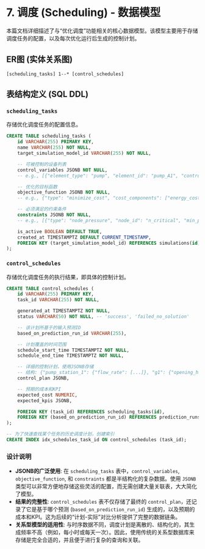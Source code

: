 # 7. 调度 (Scheduling) - 数据模型

本篇文档详细描述了与“优化调度”功能相关的核心数据模型。该模型主要用于存储调度任务的配置，以及每次优化运行后生成的控制计划。

## ER图 (实体关系图)

```
[scheduling_tasks] 1--* [control_schedules]
```

## 表结构定义 (SQL DDL)

### `scheduling_tasks`

存储优化调度任务的配置信息。

```sql
CREATE TABLE scheduling_tasks (
    id VARCHAR(255) PRIMARY KEY,
    name VARCHAR(255) NOT NULL,
    target_simulation_model_id VARCHAR(255) NOT NULL,

    -- 可被控制的设备列表
    control_variables JSONB NOT NULL,
    -- e.g., [{"element_type": "pump", "element_id": "pump_A1", "control_type": "status"}]

    -- 优化的目标函数
    objective_function JSONB NOT NULL,
    -- e.g., {"type": "minimize_cost", "cost_components": ["energy_cost", "maintenance_cost"]}

    -- 必须满足的约束条件
    constraints JSONB NOT NULL,
    -- e.g., [{"type": "node_pressure", "node_id": "n_critical", "min_pressure": 22.0}]

    is_active BOOLEAN DEFAULT TRUE,
    created_at TIMESTAMPTZ DEFAULT CURRENT_TIMESTAMP,
    FOREIGN KEY (target_simulation_model_id) REFERENCES simulations(id)
);
```

### `control_schedules`

存储优化调度任务的执行结果，即具体的控制计划。

```sql
CREATE TABLE control_schedules (
    id VARCHAR(255) PRIMARY KEY,
    task_id VARCHAR(255) NOT NULL,

    generated_at TIMESTAMPTZ NOT NULL,
    status VARCHAR(50) NOT NULL, -- 'success', 'failed_no_solution'

    -- 该计划所基于的输入预测ID
    based_on_prediction_run_id VARCHAR(255),

    -- 计划覆盖的时间范围
    schedule_start_time TIMESTAMPTZ NOT NULL,
    schedule_end_time TIMESTAMPTZ NOT NULL,

    -- 详细的控制计划，使用JSONB存储
    -- 结构: {"pump_station_1": {"flow_rate": [...]}, "g1": {"opening_height": [...]}, "hydro1": {"turbine_flow": [...]}}
    control_plan JSONB,

    -- 预期的成本和KPI
    expected_cost NUMERIC,
    expected_kpis JSONB,

    FOREIGN KEY (task_id) REFERENCES scheduling_tasks(id),
    FOREIGN KEY (based_on_prediction_run_id) REFERENCES prediction_runs(id)
);

-- 为了快速查找某个任务的历史调度计划，创建索引
CREATE INDEX idx_schedules_task_id ON control_schedules (task_id);
```

### 设计说明

*   **JSONB的广泛使用**: 在 `scheduling_tasks` 表中，`control_variables`, `objective_function`, 和 `constraints` 都是半结构化的复杂数据。使用 `JSONB` 类型可以非常方便地存储这些灵活的配置，而无需创建大量关联表，大大简化了模型。
*   **结果的完整性**: `control_schedules` 表不仅存储了最终的 `control_plan`，还记录了它是基于哪个预测 (`based_on_prediction_run_id`) 生成的，以及预期的成本和KPI。这为后续的“计划-实际”对比分析提供了完整的数据链条。
*   **关系型模型的适用性**: 与时序数据不同，调度计划是离散的、结构化的，其生成频率不高（例如，每小时或每天一次）。因此，使用传统的关系型数据库来存储是完全合适的，并且便于进行复杂的查询和关联。
